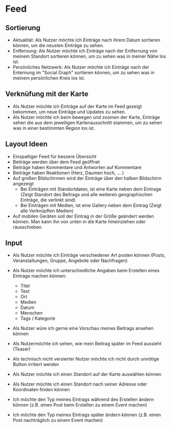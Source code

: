 # Feed

## Sortierung

* Aktualität: Als Nutzer möchte ich Einträge nach ihrem Datum sortieren können, um die neusten Einträge zu sehen.
* Entfernung: Als Nutzer möchte ich Einträge nach der Entfernung von meinem Standort sortieren können, um zu sehen was in meiner Nähe los ist.
* Persönliches Netzwerk: Als Nutzer möchte ich Einträge nach der Enternung im "Social Graph" sortieren können, um zu sehen was in meinem persönlichen Kreis los ist. 

## Verknüfung mit der Karte

* Als Nutzer möchte ich Einträge auf der Karte im Feed gezeigt bekommen, um neue Einträge und Updates zu sehen.
* Als Nutzer möchte ich beim bewegen und zoomen der Karte, Einträge sehen die aus dem jeweiligen Kartenausschnitt stammen, um zu sehen was in einer bestimmten Region los ist.

## Layout Ideen

* Einspaltiger Feed für bessere Übersicht
* Beiträge werden über dem Feed geöffnet
* Beiträge haben Kommentare und Antworten auf Kommentare
* Beiträge haben Reaktionen (Herz, Daumen hoch, ... )
* Auf großen Bildschirmen wird der Einträge über den halben Bildschirm angezeigt
    * Bei Einträgen mit Standortdaten, ist eine Karte neben dem Eintrage (Zeigt Standort des Beitrags und alle weiteren geographischen Einträge, die verlinkt sind)
    * Bei Einträgen mit Medien, ist eine Gallery neben dem Eintrag (Zeigt alle Verknüpften Medien)
* Auf mobilen Geräten soll der Eintrag in der Größe geändert werden können. Man kann ihn von unten in die Karte hineinziehen oder rausschieben.

## Input

* Als Nutzer möchte ich Einträge verschiedener Art posten können (Posts, Veranstaltungen, Gruppe, Angebote oder Nachfragen)

* Als Nutzer möchte ich unterschiedliche Angaben beim Erstellen eines Eintrags machen können:
   * Titel
   * Text
   * Ort
   * Medien
   * Datum
   * Menschen
   * Tags / Kategorie
* Als Nutzer würe ich gerne eine Vorschau meines Beitrags ansehen können
* Als Nutzermöchte ich sehen, wie mein Beitrag später im Feed aussieht (Teaser)
* Als technisch nicht versierter Nutzer möchte ich nicht durch unnötige Button irritiert werden
* Als Nutzer möchte ich einen Standort auf der Karte auswählen können
* Als Nutzer möchte ich einen Standort nach seiner Adresse oder Koordinaten finden können
* Ich möchte den Typ meines Eintrags während des Erstellen ändern können (z.B. einen Post beim Erstellen  zu einem Event machen)
* Ich möchte den Typ meines Eintrags später ändern können (z.B. einen Post nachträglich zu einem Event machen)
